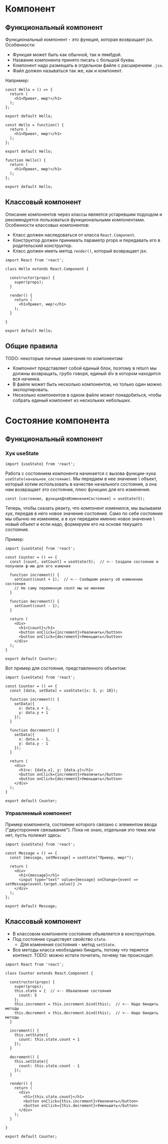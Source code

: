 # Компонент

## Функциональный компонент

Функциональный компонент - это функция, которая возвращает jsx. Особенности:

* Функция может быть как обычной, так и лямбдой.
* Название компонента принято писать с большой буквы.
* Компонент надо размещать в отдельном файле с расширением `.jsx`.
* Файл должен называться так же, как и компонент.

Например:

```react
const Hello = () => {
  return (
    <h1>Привет, мир!</h1>
  );
};

export default Hello;
```

```react
const Hello = function() {
  return (
    <h1>Привет, мир!</h1>
  );
};

export default Hello;
```

```react
function Hello() {
  return (
    <h1>Привет, мир!</h1>
  );
};

export default Hello;
```

## Классовый компонент

Описание компонентов через классы является устаревшим подходом и рекомендуется пользоваться функциональными компонентами. Особенности классовых компонентов:

* Класс должен наследоваться от класса `React.Component`.
* Конструктор должен принимать параметр props и передавать его в родительский конструктор.
* Класс должен иметь метод `render()`, который возвращает jsx.

```react
import React from 'react';

class Hello extends React.Component {

  constructor(props) {
    super(props);
  }

  render() {
    return (
      <h1>Привет, мир!</h1>
    );
  }

}

export default Hello;
```

## Общие правила

TODO: некоторые личные замечания по компонентам:

* Компонент представляет собой единый блок, поэтому в return мы должны возвращать, грубо говоря, единый div в котором находится вся начинка.
* В файле может быть несколько компонентов, но только один можно экспортировать.
* Несколько компонентов в одном файле может понадобиться, чтобы собрать единый компонент из нескольких небольших.

# Состояние компонента

## Функциональный компонент

### Хук useState

```react
import {useState} from 'react';
```

Работа с состоянием компонента начинается с вызова функции-хука `useState(начальное_состояние)`. Мы передаем в нее значение \ объект, который хотим использовать в качестве начального состояния, а она нам возвращает это состояние, плюс функцию для его изменения.

```react
const [состояние, функцияДляИзмененияСостояния] = useState(5);
```

Теперь, чтобы сказать реакту, что компонент изменился, мы вызываем хук, передав в него новое значение состояния. Само по себе состояние мы обычно не изменяем, а в хук передаем именно новое значение \ новый объект и если надо, формируем его на основе текущего состояния.

Пример:

```react
import {useState} from 'react';

const Counter = () => {
  const [count, setCount] = useState(5);  // <-- Создали состояние и получили ф-ию для его измения

  function increment() {
    setCount(count + 1);  // <-- Сообщаем реакту об изменении состояния
    // Но саму переменную count мы не меняем
  }

  function decrement() {
    setCount(count - 1);
  }

  return (
    <div>
      <h1>{count}</h1>
      <button onClick={increment}>Увеличить</button>
      <button onClick={decrement}>Уменьшить</button>
    </div>
  );
}

export default Counter;
```

Вот пример для состояния, представленного объектом:

```react
import {useState} from 'react';

const Counter = () => {
  const [data, setData] = useState({x: 5, y: 10});

  function increment() {
    setData({
      x: data.x + 1,
      y: data.y + 1
    });
  }

  function decrement() {
    setData({
      x: data.x - 1,
      y: data.y - 1
    });
  }

  return (
    <div>
      <h1>x: {data.x}, y: {data.y}</h1>
      <button onClick={increment}>Увеличить</button>
      <button onClick={decrement}>Уменьшить</button>
    </div>
  );
}

export default Counter;
```

### Управляемый компонент

Пример компонента, состояние которого связано с элементом ввода ("двустороннее связывание"). Пока не знаю, отдельная это тема или нет, пусть полежит здесь:

```react
import {useState} from 'react';

const Message = () => {
  const [message, setMessage] = useState("Привер, мир!");

  return (
    <div>
      <h1>{message}</h1>
      <input type="text" value={message} onChange={event => setMessage(event.target.value)} />
    </div>
  );
};

export default Message;
```

## Классовый компонент

* В классовом компоненте состояние объявляется в конструкторе.
* Под состояние существует свойство `state`.
  * Для изменения состояния - метод `setState`.
* Все методы класса необходимо биндить, потому что теряется контекст. TODO: можно кстати почитать, почему так происходит.

```react
import React from 'react';

class Counter extends React.Component {
  
  constructor(props) {
    super(props);
    this.state = {  // <-- Объявление состояния
      count: 5
    };
    this.increment = this.increment.bind(this);  // <-- Надо биндить методы
    this.decrement = this.decrement.bind(this);  // <-- Надо биндить методы
  }

  increment() {
    this.setState({
      count: this.state.count + 1
    });
  }

  decrement() {
    this.setState({
      count: this.state.count - 1
    });
  }

  render() {
    return (
      <div>
        <h1>{this.state.count}</h1>
        <button onClick={this.increment}>Увеличить</button>
        <button onClick={this.decrement}>Уменьшить</button>
      </div>
    );
  }

}

export default Counter;
```

